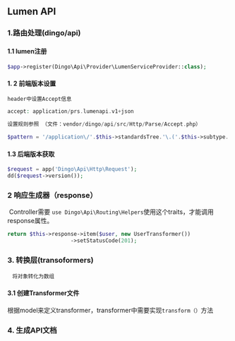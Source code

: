 ##  Lumen API

### 1.路由处理(dingo/api)
#### 1.1 lumen注册

```php
$app->register(Dingo\Api\Provider\LumenServiceProvider::class);
```



#### 1. 2 前端版本设置

```php
header中设置Accept信息

accept: application/prs.lumenapi.v1+json

设置规则参照 （文件：vendor/dingo/api/src/Http/Parse/Accept.php）

$pattern = '/application\/'.$this->standardsTree.'\.('.$this->subtype.')\.([\w\d\.\-]+)\+([\w]+)/';
```



#### 1.3 后端版本获取

```php
$request = app('Dingo\Api\Http\Request');
dd($request->version());
```



### 2 响应生成器（response）

​	Controller需要 `use Dingo\Api\Routing\Helpers`使用这个traits，才能调用response属性。

```php
return $this->response->item($user, new UserTransformer())
                    ->setStatusCode(201);
```



### 3. 转换层(transoformers)

​	` 将对象转化为数组`

#### 3.1 创建Transformer文件

​	根据model来定义transformer，transformer中需要实现`transform（）`方法

### 4. 生成API文档

